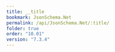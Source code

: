 ```yaml
---
title: __title
bookmark: JsonSchema.Net
permalink: /api/JsonSchema.Net/:title/
folder: true
order: "10.01"
version: "7.3.4"
---
```

